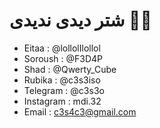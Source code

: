 # شتر دیدی ندیدی 🥷🏻

- Eitaa : @lollolIlollol
- Soroush : @F3D4P
- Shad : @Qwerty_Cube
- Rubika : @c3s3iso
- Telegram : @c3s3o
- Instagram : mdi.32
- Email : c3s4c3@gmail.com
